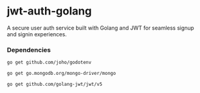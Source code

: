 # jwt-auth-golang
A secure user auth service built with Golang and JWT for seamless signup and signin experiences.



### Dependencies

```bash
go get github.com/joho/godotenv
```
```bash
go get go.mongodb.org/mongo-driver/mongo
```

```bash
go get github.com/golang-jwt/jwt/v5
```
